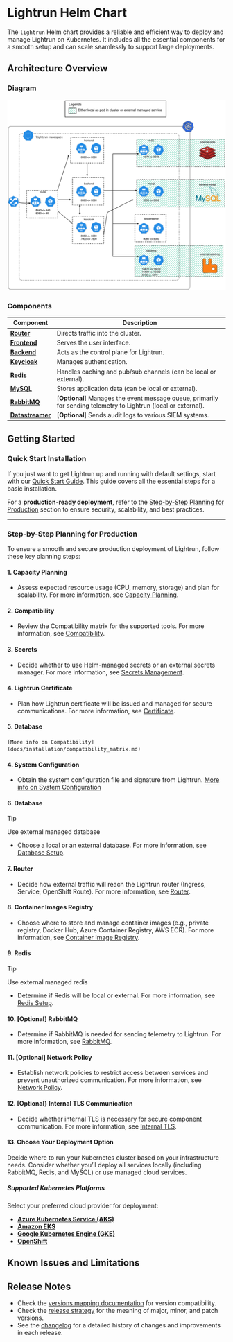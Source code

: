 # Lightrun Helm Chart

The `lightrun` Helm chart provides a reliable and efficient way to deploy and manage Lightrun on Kubernetes. It includes all the essential components for a smooth setup and can scale seamlessly to support large deployments.
## Architecture Overview
### Diagram
![Diagram](docs/images/architecture-diagram.png "diagram")
### Components

| Component                                           | Description                                                                                                    |
| --------------------------------------------------- | -------------------------------------------------------------------------------------------------------------- |
| [**Router**](docs/components/router/index.md)       | Directs traffic into the cluster.                                                                              |
| [**Frontend**](docs/components/frontend.md)         | Serves the user interface.                                                                                     |
| [**Backend**](docs/components/backend.md)           | Acts as the control plane for Lightrun.                                                                        |
| [**Keycloak**](docs/components/keycloak.md)         | Manages authentication.                                                                                        |
| [**Redis**](docs/components/redis.md)               | Handles caching and pub/sub channels (can be local or external).                                               |
| [**MySQL**](docs/components/database.md)            | Stores application data (can be local or external).                                                            |
| [**RabbitMQ**](docs/components/rabbitmq.md)         | [**Optional**] Manages the event message queue, primarily for sending telemetry to Lightrun (local or external). |
| [**Datastreamer**](docs/components/datastreamer.md) | [**Optional**] Sends audit logs to various SIEM systems.                                                         |

## Getting Started
### **Quick Start Installation**

If you just want to get Lightrun up and running with default settings, start with our [Quick Start Guide](docs/installation/quickstart.md). This guide covers all the essential steps for a basic installation.

For a **production-ready deployment**, refer to the [Step-by-Step Planning for Production](#step-by-step-planning-for-production) section to ensure security, scalability, and best practices.

---
### **Step-by-Step Planning for Production**

To ensure a smooth and secure production deployment of Lightrun, follow these key planning steps:

#### **1. Capacity Planning**

- Assess expected resource usage (CPU, memory, storage) and plan for scalability.
    For more information, see [Capacity Planning](docs/installation/capacity_planning.md).
    
#### **2. Compatibility**

- Review the Compatibility matrix for the supported tools.
  For more information, see [Compatibility](docs/installation/compatibility_matrix.md).
 
#### **3. Secrets**

- Decide whether to use Helm-managed secrets or an external secrets manager.
    For more information, see [Secrets Management](docs/installation/secrets.md).
    
#### **4. Lightrun Certificate**

- Plan how Lightrun certificate will be issued and managed for secure communications.
    For more information, see [Certificate](docs/installation/certificate.md).
    
#### **5. Database**
    [More info on Compatibility](docs/installation/compatibility_matrix.md)
    
#### **4. System Configuration**

- Obtain the system configuration file and signature from Lightrun.
    [More info on System Configuration](docs/advanced/system_config.md)

#### **6. Database**

> [!TIP]
> Use external managed database

- Choose a local or an external database.
    For more information, see [Database Setup](docs/components/database.md).
    
#### **7. Router**

- Decide how external traffic will reach the Lightrun router (Ingress, Service, OpenShift Route).
    For more information, see [Router](docs/components/router/index.md).

#### **8. Container Images Registry**

- Choose where to store and manage container images (e.g., private registry, Docker Hub, Azure Container Registry, AWS ECR).
    For more information, see [Container Image Registry](docs/installation/container_image_registry.md).

#### **9. Redis**

> [!TIP] 
> Use external managed redis
- Determine if Redis will be local or external.
    For more information, see [Redis Setup](docs/components/redis.md).

#### **10. [Optional] RabbitMQ**

- Determine if RabbitMQ is needed for sending telemetry to Lightrun.
    For more information, see [RabbitMQ](docs/components/rabbitmq.md).

#### **11. [Optional] Network Policy**

- Establish network policies to restrict access between services and prevent unauthorized communication.
    For more information, see [Network Policy](docs/advanced/network_policy.md).

#### **12. [Optional} Internal TLS Communication**

- Decide whether internal TLS is necessary for secure component communication.
    For more information, see [Internal TLS](docs/advanced/internal_tls.md).

#### **13. Choose Your Deployment Option**

Decide where to run your Kubernetes cluster based on your infrastructure needs. Consider whether you’ll deploy all services locally (including RabbitMQ, Redis, and MySQL) or use managed cloud services.
##### **Supported Kubernetes Platforms**

Select your preferred cloud provider for deployment:

- **[Azure Kubernetes Service (AKS)](docs/installation/cloud/aks.md)**
- **[Amazon EKS](docs/installation/cloud/eks.md)**
- **[Google Kubernetes Engine (GKE)](docs/installation/cloud/gke.md)**
- **[OpenShift](docs/installation/cloud/openshift.md)**

## Known Issues and Limitations

## Release Notes

- Check the [versions mapping documentation](docs/installation/versions_mapping.md) for version compatibility.  
- Check the [release strategy](docs/release_strategy.md) for the meaning of major, minor, and patch versions.
- See the [changelog](CHANGELOG.md) for a detailed history of changes and improvements in each release.
